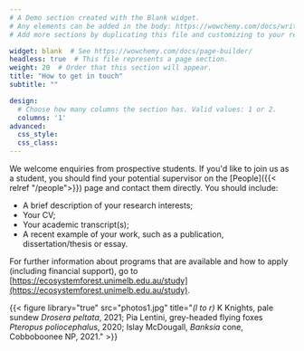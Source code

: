 ```yaml
---
# A Demo section created with the Blank widget.
# Any elements can be added in the body: https://wowchemy.com/docs/writing-markdown-latex/
# Add more sections by duplicating this file and customizing to your requirements.

widget: blank  # See https://wowchemy.com/docs/page-builder/
headless: true  # This file represents a page section.
weight: 20  # Order that this section will appear.
title: "How to get in touch"
subtitle: ""

design:
  # Choose how many columns the section has. Valid values: 1 or 2.
  columns: '1'
advanced:
  css_style:
  css_class:
---
```


We welcome enquiries from prospective students. If you'd like to join us as a student, you should find your potential supervisor on the [People]({{< relref "/people">}}) page and contact them directly.  You should include:

- A brief description of your research interests; 
- Your CV; 
- Your academic transcript(s); 
- A recent example of your work, such as a publication, dissertation/thesis or essay.  

For further information about programs that are available and how to apply (including financial support), go to [https://ecosystemforest.unimelb.edu.au/study](https://ecosystemforest.unimelb.edu.au/study).

{{< figure library="true" src="photos1.jpg" title="_(l to r)_ K Knights, pale sundew _Drosera peltata_, 2021; Pia Lentini, grey-headed flying foxes _Pteropus poliocephalus_, 2020; Islay McDougall, _Banksia_ cone, Cobboboonee NP, 2021." >}}
